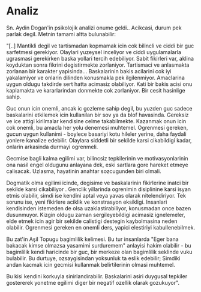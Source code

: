 # Analiz

Sn. Aydin Dogan'in psikolojik analizi onume geldi.. Acikcasi, durum pek parlak degil. Metnin tamami altta bulunabilir:

"[..] Mantikli degil ve tartismadan kopmamak icin cok bilincli ve ciddi bir guc sarfetmesi gerekiyor. Olaylari yuzeysel inceliyor ve ciddi uygulamalarla ugrasmasi gerekirken baska yollari tercih edebiliyor. Sabit fikirleri var, aklina koyduktan sonra fikrini degistirmekte zorlaniyor. Tartismaci ve anlasmakta zorlanan bir karakter yapisinda... Baskalarinin bakis acilarini cok iyi yakalamiyor ve onlarin dilinden konusmakla pek ilgilenmiyor. Amaclarina uygun oldugu takdirde sert hatta acimasiz olabiliyor. Kati bir bakis acisi onu kaplamakta ve kararlarindan donmekte cok zorlaniyor. Bir cesit hasinlige sahip.

Guc onun icin onemli, ancak ic gozleme sahip degil, bu yuzden guc sadece baskalarini etkilemek icin kullanilan bir sov ya da blof havasinda. Gereksiz ve ice attigi kirilmalar kendisine celme takabilmekte. Kazanmak onun icin cok onemli, bu amacla her yolu denemesi muhtemel. Ogrenmesi gereken, gucun uygun kullanimi - boylece basariyi kotu hileler yerine, daha faydali yonlere kanalize edebilir. Olaylara siddetli bir sekilde karsi cikabildigi kadar, onlarin arkasinda durmayi ogrenmeli.

Gecmise bagli kalma egilimi var, bilincsiz tepkilerinin ve motivasyonlarinin ona nasil engel oldugunu anlayana dek, eski sartlara gore hareket etmeye calisacak. Uzlasma, hayatinin anahtar sozcugunden biri olmali.

Dogmatik olma egilimi icinde, degisime ve baskalarinin fikirlerine inatci bir sekilde karsi cikabiliyor . Genclik yillarinda ogrenimin disiplinine karsi isyan etmis olabilir, simdi ise kendini aptal veya yavas olarak nitelendiriyor. Tek sorunu ise, yeni fikirlere aciklik ve konstrasyon eksikligi. Insanlari kendisinden istemeden de olsa uzaklastirabiliyor, konusmadan once bazen dusunmuyor. Kizgin oldugu zaman sergileyebildigi acimasiz ignelemeler, elde etmek icin agir bir sekilde calistigi destegin kaybolmasina neden olabilir. Ogrenmesi gereken en onemli ders, yapici elestiriyi kabullenebilmek.

Bu zat'in Aşil Topugu bagimlilik kelimesi. Bu tur insanlarda "Eger bana bakacak kimse olmazsa yasamimi surduremem" anlayisi hakim olabilir - bu bagimlilik kendi haricinde bir guc, bir merkeze olan bagimlilik seklinde vuku bulabilir. Bu durtuye, ozsaygisindan yoksunluk ta eslik edebilir; Simdiki andan kacmak icin gecmisi kullanmak belirtilerinin olmasi muhtemel.

Bu kisi kendini korkuyla sinirlandirabilir. Baskalarini asiri duygusal tepkiler gostererek yonetme egilimi diger bir negatif ozellik olarak gozukuyor".
